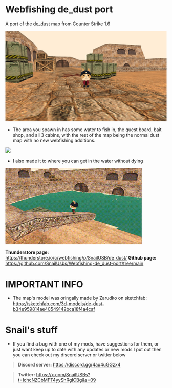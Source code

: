  # Webfishing de_dust port
A port of the de_dust map from Counter Strike 1.6

![](https://github.com/SnailUsbs/Webfishing-de_dust-port/blob/main/de_dust%20showcase/Dust_showcase.png)

- The area you spawn in has some water to fish in, the quest board, bait shop, and all 3 cabins, with the rest of the map being the normal dust map with no new webfishing additions.

![](https://github.com/SnailUsbs/Webfishing-de_dust-port/blob/main/de_dust%20showcase/Dust_spawn.gif)

- I also made it to where you can get in the water without dying

![](https://github.com/SnailUsbs/Webfishing-de_dust-port/blob/main/de_dust%20showcase/Dust_water.gif)

**Thunderstore page:** https://thunderstore.io/c/webfishing/p/SnailUSB/de_dust/
**Github page:** https://github.com/SnailUsbs/Webfishing-de_dust-port/tree/main

# IMPORTANT INFO

- The map's model was oringally made by Zarudko on sketchfab: https://sketchfab.com/3d-models/de-dust-b34e959814ae40549142bca18f4a4caf

# Snail's stuff

- If you find a bug with one of my mods, have suggestions for them, or just want keep up to date with any updates or new mods I put out then you can check out my discord server or twitter below

> **Discord server:** https://discord.gg/4au4uGGzx4

> **Twitter:** https://x.com/SnailUSBs?t=IchcNZCbMFT4yyShRgICBg&s=09
